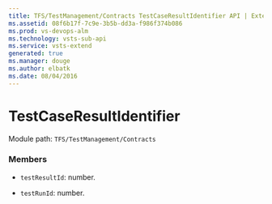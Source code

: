 ```yaml
---
title: TFS/TestManagement/Contracts TestCaseResultIdentifier API | Extensions for Visual Studio Team Services
ms.assetid: 08f6b17f-7c9e-3b5b-dd3a-f986f374b086
ms.prod: vs-devops-alm
ms.technology: vsts-sub-api
ms.service: vsts-extend
generated: true
ms.manager: douge
ms.author: elbatk
ms.date: 08/04/2016
---
```


# TestCaseResultIdentifier

Module path: `TFS/TestManagement/Contracts`


### Members

* `testResultId`: number. 

* `testRunId`: number. 

